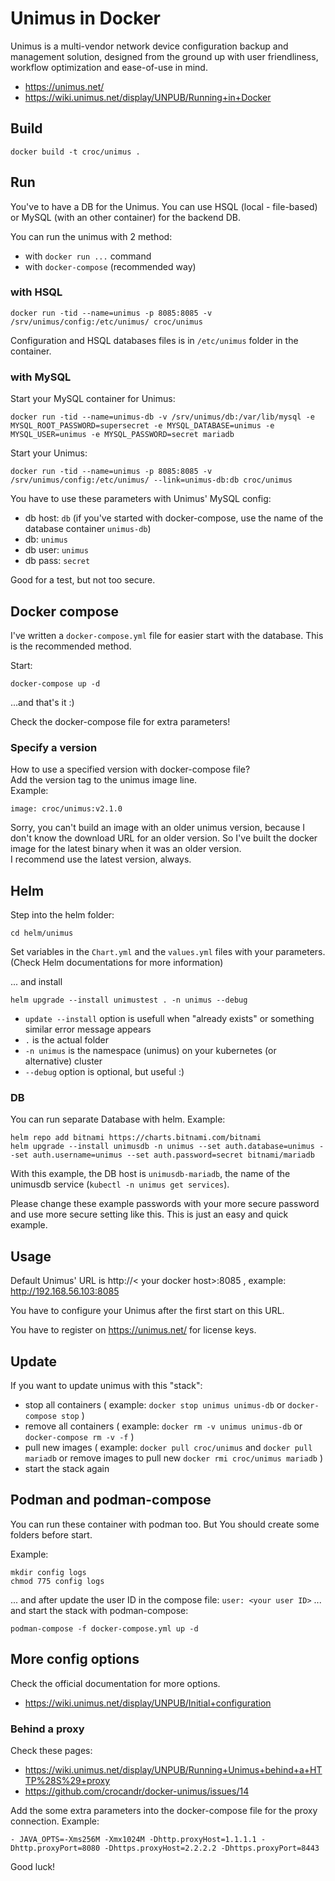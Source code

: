 # Unimus in Docker

Unimus is a multi-vendor network device configuration backup and management solution, designed from the ground up with user friendliness, workflow optimization and ease-of-use in mind.

  - https://unimus.net/
  - https://wiki.unimus.net/display/UNPUB/Running+in+Docker

## Build

```
docker build -t croc/unimus .
```

## Run

You've to have a DB for the Unimus.
You can use HSQL (local - file-based) or MySQL (with an other container) for the backend DB.

You can run the unimus with 2 method:
  - with `docker run ...` command
  - with `docker-compose` (recommended way)

### with HSQL

```
docker run -tid --name=unimus -p 8085:8085 -v /srv/unimus/config:/etc/unimus/ croc/unimus
```

Configuration and HSQL databases files is in `/etc/unimus` folder in the container.

### with MySQL

Start your MySQL container for Unimus:

```
docker run -tid --name=unimus-db -v /srv/unimus/db:/var/lib/mysql -e MYSQL_ROOT_PASSWORD=supersecret -e MYSQL_DATABASE=unimus -e MYSQL_USER=unimus -e MYSQL_PASSWORD=secret mariadb
```

Start your Unimus:

```
docker run -tid --name=unimus -p 8085:8085 -v /srv/unimus/config:/etc/unimus/ --link=unimus-db:db croc/unimus
```

You have to use these parameters with Unimus' MySQL config:
  - db host: `db` (if you've started with docker-compose, use the name of the database container `unimus-db`)
  - db: `unimus`
  - db user: `unimus`
  - db pass: `secret`

Good for a test, but not too secure.

## Docker compose

I've written a `docker-compose.yml` file for easier start with the database. This is the recommended method.

Start:
```
docker-compose up -d
```

...and that's it :)


Check the docker-compose file for extra parameters!

### Specify a version

How to use a specified version with docker-compose file? <br />
Add the version tag to the unimus image line. <br />
Example:
```
image: croc/unimus:v2.1.0
```

Sorry, you can't build an image with an older unimus version, because I don't know the download URL for an older version. So I've built the docker image for the latest binary when it was an older version. <br />
I recommend use the latest version, always.

## Helm

Step into the helm folder:
```
cd helm/unimus
```

Set variables in the `Chart.yml` and the `values.yml` files with your parameters. (Check Helm documentations for more information)

... and install
```
helm upgrade --install unimustest . -n unimus --debug
```

  - `update --install` option is usefull when "already exists" or something similar error message appears
  - `.` is the actual folder
  - `-n unimus` is the namespace (unimus) on your kubernetes (or alternative) cluster  
  - `--debug` option is optional, but useful :)

### DB

You can run separate Database with helm. Example:
```
helm repo add bitnami https://charts.bitnami.com/bitnami
helm upgrade --install unimusdb -n unimus --set auth.database=unimus --set auth.username=unimus --set auth.password=secret bitnami/mariadb
```

With this example, the DB host is `unimusdb-mariadb`, the name of the unimusdb service (`kubectl -n unimus get services`). 

Please change these example passwords with your more secure password and use more secure setting like this. This is just an easy and quick example.

## Usage

Default Unimus' URL is http://< your docker host>:8085 , example: http://192.168.56.103:8085

You have to configure your Unimus after the first start on this URL.

You have to register on https://unimus.net/ for license keys.

## Update

If you want to update unimus with this "stack":
  - stop all containers ( example: `docker stop unimus unimus-db` or `docker-compose stop` )
  - remove all containers ( example: `docker rm -v unimus unimus-db` or `docker-compose rm -v -f` )
  - pull new images ( example: `docker pull croc/unimus` and `docker pull mariadb` or remove images to pull new `docker rmi croc/unimus mariadb` )
  - start the stack again

## Podman and podman-compose

You can run these container with podman too. But You should create some folders before start.

Example:
```
mkdir config logs
chmod 775 config logs
```

... and after update the user ID in the compose file: `user: <your user ID>`
... and start the stack with podman-compose:
```
podman-compose -f docker-compose.yml up -d
```


## More config options

Check the official documentation for more options.

  - https://wiki.unimus.net/display/UNPUB/Initial+configuration

### Behind a proxy

Check these pages:
  - https://wiki.unimus.net/display/UNPUB/Running+Unimus+behind+a+HTTP%28S%29+proxy
  - https://github.com/crocandr/docker-unimus/issues/14

Add the some extra parameters into the docker-compose file for the proxy connection. Example:
```
- JAVA_OPTS=-Xms256M -Xmx1024M -Dhttp.proxyHost=1.1.1.1 -Dhttp.proxyPort=8080 -Dhttps.proxyHost=2.2.2.2 -Dhttps.proxyPort=8443
```



Good luck!
